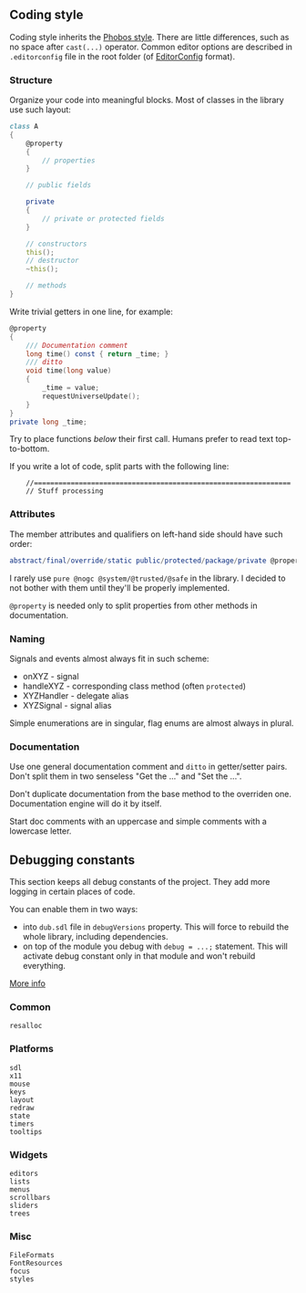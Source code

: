 ## Coding style

Coding style inherits the [Phobos style](https://dlang.org/dstyle.html).
There are little differences, such as no space after `cast(...)` operator.
Common editor options are described in `.editorconfig` file in the root folder
(of [EditorConfig](https://editorconfig.org/) format).

### Structure

Organize your code into meaningful blocks. Most of classes in the library use such layout:
```D
class A
{
    @property
    {
        // properties
    }

    // public fields

    private
    {
        // private or protected fields
    }

    // constructors
    this();
    // destructor
    ~this();

    // methods
}
```

Write trivial getters in one line, for example:
```D
@property
{
    /// Documentation comment
    long time() const { return _time; }
    /// ditto
    void time(long value)
    {
        _time = value;
        requestUniverseUpdate();
    }
}
private long _time;
```

Try to place functions *below* their first call. Humans prefer to read text top-to-bottom.

If you write a lot of code, split parts with the following line:

```
    //===============================================================
    // Stuff processing
```

### Attributes

The member attributes and qualifiers on left-hand side should have such order:
```D
abstract/final/override/static public/protected/package/private @property
```

I rarely use `pure @nogc @system/@trusted/@safe` in the library. I decided to not bother with them until they'll be properly implemented.

`@property` is needed only to split properties from other methods in documentation.

### Naming

Signals and events almost always fit in such scheme:
* onXYZ - signal
* handleXYZ - corresponding class method (often `protected`)
* XYZHandler - delegate alias
* XYZSignal - signal alias

Simple enumerations are in singular, flag enums are almost always in plural.

### Documentation

Use one general documentation comment and `ditto` in getter/setter pairs.
Don't split them in two senseless "Get the ..." and "Set the ...".

Don't duplicate documentation from the base method to the overriden one. Documentation engine will do it by itself.

Start doc comments with an uppercase and simple comments with a lowercase letter.

## Debugging constants

This section keeps all debug constants of the project.
They add more logging in certain places of code.

You can enable them in two ways:

* into `dub.sdl` file in `debugVersions` property.
This will force to rebuild the whole library, including dependencies.
* on top of the module you debug with `debug = ...;` statement.
This will activate debug constant only in that module and won't rebuild everything.

[More info](https://dlang.org/spec/version.html#debug_specification)

### Common
```
resalloc
```

### Platforms
```
sdl
x11
mouse
keys
layout
redraw
state
timers
tooltips
```

### Widgets
```
editors
lists
menus
scrollbars
sliders
trees
```

### Misc
```
FileFormats
FontResources
focus
styles
```
